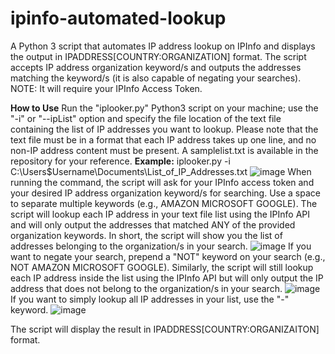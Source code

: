 # ipinfo-automated-lookup
A Python 3 script that automates IP address lookup on IPInfo and displays the output in IPADDRESS[COUNTRY:ORGANIZATION] format. The script accepts IP address organization keyword/s and outputs the addresses matching the keyword/s (it is also capable of negating your searches). NOTE: It will require your IPInfo Access Token. 

**How to Use**
Run the "iplooker.py" Python3 script on your machine; use the "-i" or "--ipList" option and specify the file location of the text file containing the list of IP addresses you want to lookup. Please note that the text file must be in a format that each IP address takes up one line, and no non-IP address content must be present. A samplelist.txt is available in the repository for your reference.
**Example:** iplooker.py -i C:\Users\$Username\Documents\List_of_IP_Addresses.txt
![image](https://github.com/UncleSocks/ipinfo-automated-lookup/assets/79778613/1c62f71f-1e1e-4144-af8e-80225d49f942)
When running the command, the script will ask for your IPInfo access token and your desired IP address organization keyword/s for searching. Use a space to separate multiple keywords (e.g., AMAZON MICROSOFT GOOGLE). The script will lookup each IP address in your text file list using the IPInfo API and will only output the addresses that matched ANY of the provided organization keywords. In short, the script will show you the list of addresses belonging to the organization/s in your search.
![image](https://github.com/UncleSocks/ipinfo-automated-lookup/assets/79778613/8b4a0025-33ae-4924-9029-3e80bf5a3e20)
If you want to negate your search, prepend a "NOT" keyword on your search (e.g., NOT AMAZON MICROSOFT GOOGLE). Similarly, the script will still lookup each IP address inside the list using the IPInfo API but will only output the IP address that does not belong to the organization/s in your search.
![image](https://github.com/UncleSocks/ipinfo-automated-lookup/assets/79778613/6654ef7f-20a8-4d20-a9f2-44ee7fe8efb8)
If you want to simply lookup all IP addresses in your list, use the "-" keyword.
![image](https://github.com/UncleSocks/ipinfo-automated-lookup/assets/79778613/38983366-ff31-417c-b3df-fbe1535da249)

The script will display the result in IPADDRESS[COUNTRY:ORGANIZAITON] format. 




